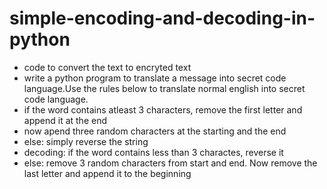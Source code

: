 # simple-encoding-and-decoding-in-python

<ul>
<li>code to convert the text to encryted text</li>
<li>write a python program to translate a message into secret code language.Use the rules below to translate normal english into secret code language.</li>
<li>if the word contains atleast 3 characters, remove the first letter and append it at the end</li>
<li>now apend three random characters at the starting and the end</li>
<li>else: simply reverse the string</li>
<li>decoding:
 if the word contains less than 3 charactes, reverse it
</li>
<li>else:
 remove 3 random characters from start and end. Now remove the last letter and append it to the beginning
</li>


</ul>
